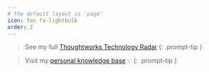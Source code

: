 ```yaml
---
# the default layout is 'page'
icon: fas fa-lightbulb
order: 2
---
```


> See my full [Thoughtworks Technology Radar](https://radar.thoughtworks.com/?documentId=https%3A%2F%2Fdocs.google.com%2Fspreadsheets%2Fd%2F1k2hUYoN_77n9UQh8qjbjS1_MdRc0qdqwWdpLkIEY3Qo)
{: .prompt-tip }

> Visit my [personal knowledge base](https://zettelkasten.marcelbruckner.info) 💡
{: .prompt-tip }
